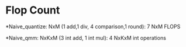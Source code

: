 # Flop Count

*Naive_quantize: NxM (1 add,1 div, 4 comparison,1 round): 7 NxM FLOPS

*Naive_qmm: NxKxM (3 int add, 1 int mul): 4 NxKxM int operations